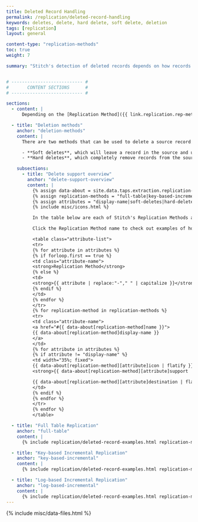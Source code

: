 ```yaml
---
title: Deleted Record Handling
permalink: /replication/deleted-record-handling
keywords: deletes, delete, hard delete, soft delete, deletion
tags: [replication]
layout: general

content-type: "replication-methods"
toc: true
weight: 7

summary: "Stitch's detection of deleted records depends on how records are deleted in the source and the Replication Method being used. In this guide, we explain the different deletion methods and how each one works with each of Stitch's supported Replication Methods."


# --------------------------- #
#       CONTENT SECTIONS      #
# --------------------------- #

sections:
  - content: |
      Depending on the [Replication Method]({{ link.replication.rep-methods | prepend: site.baseurl }}) being used and how records are deleted in the source, deletes may not be captured during the replication process.

  - title: "Deletion methods"
    anchor: "deletion-methods"
    content: |
      There are two methods that can be used to delete a source record:

      - **Soft deletes**, which will leave a record in the source and use a flag to indicate deletion, such as `is_deleted` or `deleted_on`. If the delete event updates the record's Replication Key value, Stitch will detect and replicate the changes.
      - **Hard deletes**, which completely remove records from the source. It's as if the record never existed. If using Key-based Incremental Replication, this will remove the record's Replication Key value, which Stitch uses to identify new and updated records. Without a Replication Key value to check, Stitch can't identify the change and update the record in the destination.

    subsections:
      - title: "Delete support overview"
        anchor: "delete-support-overview"
        content: |
          {% assign data-about = site.data.taps.extraction.replication-methods %}
          {% assign replication-methods = "full-table|key-based-incremental|log-based-incremental" | split: "|" %}
          {% assign attributes = "display-name|soft-deletes|hard-deletes" | split:"|" %}
          {% include misc/icons.html %}

          In the table below are each of Stitch's Replication Methods and the level at which each deletion method is supported.

          Click the Replication Method name to check out examples of how each deletion method works with that specific Replication Method.

          <table class="attribute-list">
          <tr>
          {% for attribute in attributes %}
          {% if forloop.first == true %}
          <td class="attribute-name">
          <strong>Replication Method</strong>
          {% else %}
          <td>
          <strong>{{ attribute | replace:"-"," " | capitalize }}</strong>
          {% endif %}
          </td>
          {% endfor %}
          </tr>
          {% for replication-method in replication-methods %}
          <tr>
          <td class="attribute-name">
          <a href="#{{ data-about[replication-method]name }}">
          {{ data-about[replication-method]display-name }}
          </a>
          </td>
          {% for attribute in attributes %}
          {% if attribute != "display-name" %}
          <td width="35%; fixed">
          {{ data-about[replication-method][attribute]icon | flatify }}
          <strong>{{ data-about[replication-method][attribute]support | replace:"-"," " | capitalize }}</strong><br><br>

          {{ data-about[replication-method][attribute]destination | flatify | markdownify }}
          </td>
          {% endif %}
          {% endfor %}
          </tr>
          {% endfor %}
          </table>

  - title: "Full Table Replication"
    anchor: "full-table"
    content: |
      {% include replication/deleted-record-examples.html replication-method="full-table" display-name="Full Table" %}

  - title: "Key-based Incremental Replication"
    anchor: "key-based-incremental"
    content: |
      {% include replication/deleted-record-examples.html replication-method="key-based-incremental" display-name="Key-based Incremental" %}

  - title: "Log-based Incremental Replication"
    anchor: "log-based-incremental"
    content: |
      {% include replication/deleted-record-examples.html replication-method="log-based-incremental" display-name="Log-based Incremental" %}
---
```

{% include misc/data-files.html %}